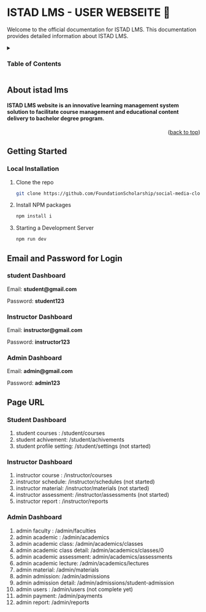 # ISTAD LMS - USER WEBSEITE 📖

Welcome to the official documentation for ISTAD LMS. This documentation provides detailed information about ISTAD LMS.

<!-- TABLE OF CONTENTS -->
<details>
  <summary><h3>Table of Contents</h3></summary>
  <ol>
    <li>
      <a href="#about-istad-lms">About ISTAD LMS</a>
    </li>
    <li>
      <a href="#getting-started">Getting Started</a>
      <ul>
        <li><a href="#local-installation">Local Installation</a></li>
         <li><a href="#email-and-password-for-login">Email and Password for Login</a></li>
      </ul>
    </li>
    <li><a href="#page-url">Page URL</a></li>
  </ol>
</details>



<!-- ABOUT THE PROJECT -->
## About istad lms
<h4 >ISTAD LMS website is an innovative learning management system solution to facilitate course management and educational content delivery to bachelor degree program.</h4>

<p align="right">(<a href="#readme-top">back to top</a>)</p>

<!-- GETTING STARTED -->
## Getting Started

### Local Installation

1. Clone the repo
   ```sh
   git clone https://github.com/FoundationScholarship/social-media-clone.git
   ```
2. Install NPM packages
   ```sh
   npm install i
   ```
3. Starting a Development Server
   ```sh
   npm run dev
   ```

## Email and Password for Login

### student Dashboard
<p>Email: <b>student@gmail.com</b></p>
<p>Password: <b>student123</b></p>

### Instructor Dashboard
<p>Email: <b>instructor@gmail.com</b></p>
<p>Password: <b>instructor123</b></p>

### Admin Dashboard
<p>Email: <b>admin@gmail.com</b></p>
<p>Password: <b>admin123</b></p>

<!-- Page URL -->
## Page URL

### Student Dashboard 

01. student courses : /student/courses
02. student achivement: /student/achivements
03. student profile setting: /student/settings (not started)

### Instructor Dashboard

01. instructor course : /instructor/courses
02. instructor schedule: /instructor/schedules (not started)
03. instructor material: /instructor/materials (not started)
04. instructor assessment: /instructor/assessments (not started)
05. instructor report : /instructor/reports


### Admin Dashboard

01. admin faculty : /admin/faculties
02. admin academic : /admin/academics
03. admin academic class: /admin/academics/classes
04. admin academic class detail: /admin/academics/classes/0
05. admin academic assessment: admin/academics/assessments 
06. admin academic lecture: /admin/academics/lectures
07. admin material: /admin/materials
08. admin admission: /admin/admissions
09. admin admission detail: /admin/admissions/student-admission
10. admin users : /admin/users (not complete yet)
11. admin payment: /admin/payments
12. admin report: /admin/reports


